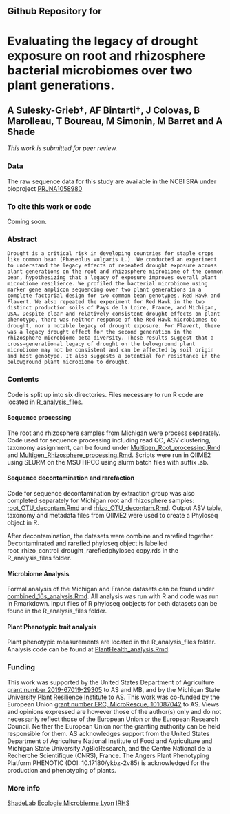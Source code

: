 ## Github Repository for
# Evaluating the legacy of drought exposure on root and rhizosphere bacterial microbiomes over two plant generations.  
## A Sulesky-Grieb†, AF Bintarti†, J Colovas, B Marolleau, T Boureau, M Simonin, M Barret and A Shade
<i>This work is submitted for peer review.</i>


### Data
The raw sequence data for this study are available in the NCBI SRA under bioproject [PRJNA1058980](https://www.ncbi.nlm.nih.gov/bioproject/PRJNA1058980/)


### To cite this work or code
Coming soon.


### Abstract
	Drought is a critical risk in developing countries for staple crops like common bean (Phaseolus vulgaris L.). We conducted an experiment to understand the legacy effects of repeated drought exposure across plant generations on the root and rhizosphere microbiome of the common bean, hypothesizing that a legacy of exposure improves overall plant microbiome resilience. We profiled the bacterial microbiome using marker gene amplicon sequencing over two plant generations in a complete factorial design for two common bean genotypes, Red Hawk and Flavert. We also repeated the experiment for Red Hawk in the two distinct production soils of Pays de la Loire, France, and Michigan, USA. Despite clear and relatively consistent drought effects on plant phenotype, there was neither response of the Red Hawk microbiomes to drought, nor a notable legacy of drought exposure. For Flavert, there was a legacy drought effect for the second generation in the rhizosphere microbiome beta diversity. These results suggest that a cross-generational legacy of drought on the belowground plant microbiome may not be consistent and can be affected by soil origin and host genotype. It also suggests a potential for resistance in the belowground plant microbiome to drought. 


### Contents

Code is split up into six directories. Files necessary to run R code are located in [R_analysis_files](https://github.com/ShadeLab/Drought_multigeneration_study_common_bean/tree/main/R_analysis_files).

#### Sequence processing
The root and rhizosphere samples from Michigan were process separately. Code used for sequence processing including read QC, ASV clustering, taxonomy assignment, can be found under  [Multigen_Root_processing.Rmd](https://github.com/ShadeLab/Drought_multigeneration_study_common_bean/blob/main/Multigen_Root_processing.Rmd) and [Multigen_Rhizosphere_processing.Rmd](https://github.com/ShadeLab/Drought_multigeneration_study_common_bean/blob/main/Multigen_Rhizosphere_processing.Rmd). Scripts were run in QIIME2 using SLURM on the MSU HPCC using slurm batch files with suffix .sb. 

#### Sequence decontamination and rarefaction
Code for sequence decontamination by extraction group was also completed separately for Michigan root and rhizosphere samples: [root_OTU_decontam.Rmd](https://github.com/ShadeLab/Drought_multigeneration_study_common_bean/blob/main/root_OTU_decontam.Rmd) and [rhizo_OTU_decontam.Rmd](https://github.com/ShadeLab/Drought_multigeneration_study_common_bean/blob/main/rhizo_OTU_decontam.Rmd). Output ASV table, taxonomy and metadata files from QIIME2 were used to create a Phyloseq object in R. 

After decontamination, the datasets were combine and rarefied together. Decontaminated and rarefied phyloseq object is labelled root_rhizo_control_drought_rarefiedphyloseq copy.rds in the R_analysis_files folder.  

#### Microbiome Analysis
Formal analysis of the Michigan and France datasets can be found under [combined_16s_analysis.Rmd](https://github.com/ShadeLab/Drought_multigeneration_study_common_bean/blob/main/combined_16s_analysis.Rmd). All analysis was run with R and code was run in Rmarkdown. Input files of R phyloseq oobjects for both datasets can be found in the R_analysis_files folder.

#### Plant Phenotypic trait analysis
Plant phenotypic measurements are located in the R_analysis_files folder. Analysis code can be found at [PlantHealth_analysis.Rmd](https://github.com/ShadeLab/Drought_multigeneration_study_common_bean/blob/main/PlantHealth_analysis.Rmd).

### Funding
This work was supported by the United States Department of Agriculture [grant number 2019-67019-29305](https://portal.nifa.usda.gov/web/crisprojectpages/1018838-inheritance-of-abiotic-stress-tolerance-through-seed-microbiome-modification.html) to AS and MB, and by the Michigan State University [Plant Resilience Institute](https://plantresilience.msu.edu/) to AS. This work was co-funded by the European Union [grant number ERC, MicroRescue, 101087042](https://cordis.europa.eu/project/id/101087042) to AS. Views and opinions expressed are however those of the author(s) only and do not necessarily reflect those of the European Union or the European Research Council. Neither the European Union nor the granting authority can be held responsible for them. AS acknowledges support from the United States Department of Agriculture National Institute of Food and Agriculture and Michigan State University AgBioResearch, and the Centre National de la Recherche Scientifique (CNRS), France. The Angers Plant Phenotyping Platform PHENOTIC (DOI: 10.17180/ykbz-2v85) is acknowledged for the production and phenotyping of plants.

### More info
[ShadeLab](http://ashley17061.wixsite.com/shadelab/home)
[Ecologie Microbienne Lyon](https://www.ecologiemicrobiennelyon.fr/eng)
[IRHS](https://irhs.angers-nantes.hub.inrae.fr/)
